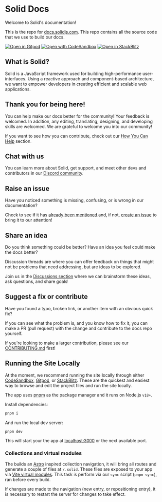 # Solid Docs

Welcome to Solid's documentation!

This is the repo for [﻿docs.solidjs.com](https://docs.solidjs.com/). This repo
contains all the source code that we use to build our docs.

[![Open in Gitpod](https://gitpod.io/button/open-in-gitpod.svg)](https://gitpod.io/#https://github.com/solidjs/solid-docs-next)
[![Open with CodeSandbox](https://assets.codesandbox.io/github/button-edit-lime.svg)](https://codesandbox.io/p/github/solidjs/solid-docs-next/)
[![Open in StackBlitz](https://developer.stackblitz.com/img/open_in_stackblitz.svg)](https://stackblitz.com/github/solidjs/solid-docs-next)

## What is Solid?

Solid is a JavaScript framework used for building high-performance
user-interfaces. Using a reactive approach and component-based architecture, we
want to empower developers in creating efficient and scalable web applications.

## Thank you for being here!

You can help make our docs better for the community! Your feedback is welcomed.
In addition, any editing, translating, designing, and developing skills are
welcomed. We are grateful to welcome you into our community!

If you want to see how you can contribute, check out our
[﻿How You Can Help](#how-you-can-help) section.

## Chat with us

You can learn more about Solid, get support, and meet other devs and
contributors in our [﻿Discord community](https://discord.com/invite/solidjs).

## Raise an issue

Have you noticed something is missing, confusing, or is wrong in our
documentation?

Check to see if it has
[﻿already been mentioned ](https://github.com/solidjs/solid-docs-next/issues)
and, if not,
[﻿create an issue](https://github.com/solidjs/solid-docs-next/issues/new/choose)
to bring it to our attention!

## Share an idea

Do you think something could be better? Have an idea you feel could make the
docs better?

Discussion threads are where you can offer feedback on things that might not be
problems that need addressing, but are ideas to be explored.

Join us in the
[﻿Discussions section](https://github.com/solidjs/solid-docs-next/discussions/280)
where we can brainstorm these ideas, ask questions, and share goals!

## Suggest a fix or contribute

Have you found a typo, broken link, or another item with an obvious quick fix?

If you can see what the problem is, and you know how to fix it, you can make a
PR (pull request) with the change and contribute to the docs repo yourself.

If you're looking to make a larger contribution, please see our
[﻿CONTRIBUTING.md](https://github.com/solidjs/solid-docs-next/blob/main/CONTRIBUTING.md)
first!

## Running the Site Locally

At the moment, we recommend running the site locally through either
[﻿CodeSandbox](https://codesandbox.io/p/github/solidjs/solid-docs-next/),
[﻿Gitpod](https://gitpod.io/#https://github.com/solidjs/solid-docs-next), or
[﻿StackBlitz](https://stackblitz.com/github/solidjs/solid-docs-next). These are
the quickest and easiest way to browse and edit the project files and run the
site locally.

The app uses [pnpm](https://pnpm.io) as the package manager and it runs on Node.js `v18+`.

Install dependencies:

```sh
pnpm i
```

And run the local dev server:

```sh
pnpm dev
```

This will start your the app at [localhost:3000](http://localhost:3000) or the next available port.

### Collections and virtual modules

The builds an [Astro](https://docs.astro.build/en/guides/content-collections/) inspired collection navigation, it will bring all routes and generate a couple of files at `/.solid`.
These files are exposed to your app via [Vite virtual modules](https://vitejs.dev/guide/api-plugin#virtual-modules-convention). This task is perform via our `sync` script (`pnpm sync`), ran before every build.

If changes are made to the navigation (new entry, or repositioning entry), it is necessary to restart the server for changes to take effect.
